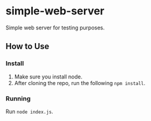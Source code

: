# simple-web-server
Simple web server for testing purposes.

## How to Use

### Install

1. Make sure you install node.
2. After cloning the repo, run the following `npm install`.

### Running 
Run `node index.js`.
